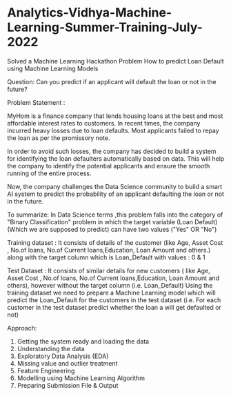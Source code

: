 # Analytics-Vidhya-Machine-Learning-Summer-Training-July-2022
Solved a Machine Learning Hackathon Problem
How to predict Loan Default using Machine Learning Models




Question: Can you predict if an applicant will default the loan or not in the future?


Problem Statement : 

MyHom is a finance company that lends housing loans at the best and most affordable interest rates to customers. In recent times, the company incurred heavy losses due to loan defaults. Most applicants failed to repay the loan as per the promissory note.

In order to avoid such losses, the company has decided to build a system for identifying the loan defaulters automatically based on data. This will help the company to identify the potential applicants and ensure the smooth running of the entire process.

Now, the company challenges the Data Science community to build a smart AI system to predict the probability of an applicant defaulting the loan or not in the future.

To summarize: In Data Science terms ,this problem falls into the category of "Binary Classification" problem in which the target variable (Loan Default) (Which we are supposed to predict) can have two values ("Yes" OR "No")

Training dataset : It consists of details of the customer (like Age, Asset Cost , No.of loans, No.of Current loans,Education, Loan Amount and others.) along with the target column which is Loan_Default with values :  0 & 1 

Test Dataset : It consists of similar details for new customers ( like Age, Asset Cost , No.of loans, No.of Current loans,Education, Loan Amount and others), however without the target column (i.e. Loan_Default) Using the training dataset we need to prepare a Machine Learning model which will predict the Loan_Default for the customers in the test dataset  (i.e. For each customer in the test dataset predict whether the loan a will get defaulted or not)

Approach:
1.	Getting the system ready and loading the data
2.	Understanding the data
3.	Exploratory Data Analysis (EDA)
4.	Missing value and outlier treatment
5.	Feature Engineering
6.	Modelling using Machine Learning Algorithm
7.	Preparing Submission File & Output


